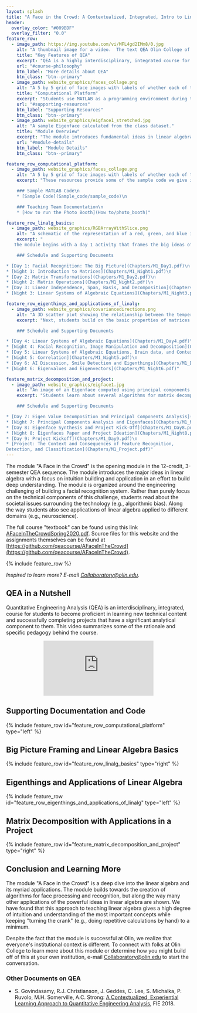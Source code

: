 ```yaml
---
layout: splash
title: "A Face in the Crowd: A Contextualized, Integrated, Intro to Linear Algebra"
header:
  overlay_color: "#009BDF"
  overlay_filter: "0.0"
feature_row:
  - image_path: https://img.youtube.com/vi/MFL4gd2IMm8/0.jpg
    alt: "A thumbnail image for a video.  The text QEA Olin College of Engineering appears on a textured blue background"
    title: "Key Features of QEA"
    excerpt: "QEA is a highly interdisciplinary, integrated course for teaching technical content."
    url: "#course-philosophy"
    btn_label: "More details about QEA"
    btn_class: "btn--primary"
  - image_path: website_graphics/faces_collage.png
    alt: "A 5 by 5 grid of face images with labels of whether each of them are smiling."
    title: "Computational Platform"
    excerpt: "Students use MATLAB as a programming environment during this module.  Use the button below to see sample code and other supporting materials."
    url: "#supporting-resources"
    btn_label: "Supporting Resources"
    btn_class: "btn--primary"
  - image_path: website_graphics/eigface1_stretched.jpg
    alt: "A sample Eigenface calculated from the class dataset."
    title: "Module Overview"
    excerpt: "The module introduces fundamental ideas in linear algebra through a deep dive into creating a facial recognition system."
    url: "#module-details"
    btn_label: "Module Details"
    btn_class: "btn--primary"

feature_row_computational_platform:
  - image_path: website_graphics/faces_collage.png
    alt: "A 5 by 5 grid of face images with labels of whether each of them are smiling."
    excerpt: "These resources provide some of the sample code we give in an easy to download and view format along with a guide to setting up your own photo booth so one can collect a dataset of images for facial recognition from a class.\n

    ### Sample MATLAB Code\n
    * [Sample Code](Sample_code/sample_code)\n

    ### Teaching Team Documentation\n
    * [How to run the Photo Booth](How to/photo_booth)"

feature_row_linalg_basics:
  - image_path: website_graphics/RGBArrayWithSlice.png
    alt: "A schematic of the representation of a red, green, and blue image as a matrix"
    excerpt: "
   The module begins with a day 1 activity that frames the big ideas of facial recognition (both in terms of technical concepts and societal implications).  Students then build their understanding of the basic entities of linear algebra and how to operate on them.\n

    ### Schedule and Supporting Documents

* [Day 1: Facial Recognition: The Big Picture](Chapters/M1_Day1.pdf)\n
* [Night 1: Introduction to Matrices](Chapters/M1_Night1.pdf)\n
* [Day 2: Matrix Transformations](Chapters/M1_Day2.pdf)\n 
* [Night 2: Matrix Operations](Chapters/M1_Night2.pdf)\n 
* [Day 3: Linear Independence, Span, Basis, and Decomposition](Chapters/M1_Day3.pdf)\n 
* [Night 3: Linear Systems of Algebraic Equations](Chapters/M1_Night3.pdf)\n"

feature_row_eigenthings_and_applications_of_linalg:
  - image_path: website_graphics/covariancedirections.png
    alt: "A 3D scatter plot showing the relationship between the temperature in 3 cities along with the principal directions of variance shown as vectos."
    excerpt: "Next, students build on the basic properties of matrices and vectors and learn key concepts of Eigenvalues and Eigenvectors.  Our presentation of these important concepts is heavy on visualization and intuition-building.  We also provide several applications of these concepts to help students understand the power and utility of the math they are learning.

    ### Schedule and Supporting Documents

* [Day 4: Linear Systems of Algebraic Equations](Chapters/M1_Day4.pdf)\n 
* [Night 4: Facial Recognition, Image Manipulation and Decomposition](Chapters/M1_Night4.pdf)\n 
* [Day 5: Linear Systems of Algebraic Equations, Brain data, and Context and Ethics](Chapters/M1_Day5.pdf)\n 
* [Night 5: Correlation](Chapters/M1_Night5.pdf)\n 
* [Day 6: AI Discussion, Smile Detection and Eigenthings](Chapters/M1_Day6.pdf)\n 
* [Night 6: Eigenvalues and Eigenvectors](Chapters/M1_Night6.pdf)" 

feature_matrix_decomposition_and_project:
  - image_path: website_graphics/eigface1.jpg
    alt: "An image of an Eigenface computed using principal components analysis"
    excerpt: "Students learn about several algorithms for matrix decomposition: Eigen Value Decomposition, Singular Value Decomposition, and Principal Components Analysis. The module culminates with a substantial project in which students build algorithms for facial recognition and processing while seriously considering the implications of their work for potential users and society in general.

    ### Schedule and Supporting Documents

* [Day 7: Eigen Value Decomposition and Principal Components Analysis](Chapters/M1_Day7.pdf)\n 
* [Night 7: Principal Components Analysis and Eigenfaces](Chapters/M1_Night7.pdf)\n 
* [Day 8: Eigenface Synthesis and Project Kick-Off](Chapters/M1_Day8.pdf)\n 
* [Night 8: Eigenfaces Paper and Project Ideation](Chapters/M1_Night8.pdf)\n 
* [Day 9: Project Kickoff](Chapters/M1_Day9.pdf)\n
* [Project: The Context and Consequences of Feature Recognition,
Detection, and Classification](Chapters/M1_Project.pdf)" 
---
```


The module "A Face in the Crowd" is the opening module in the 12-credit, 3-semester QEA sequence.  The module introduces the major ideas in linear algebra with a focus on intuition building and application in an effort to build deep understanding.  The module is organized around the engineering challenging of building a facial recognition system.  Rather than purely focus on the technical components of this challenge, students read about the societal issues surrounding the technology (e.g., algorithmic bias).  Along the way students also see applications of linear algebra applied to different domains (e.g., neuroscience).

The full course "textbook" can be found using this link [AFaceInTheCrowdSpring2020.pdf](FullBookAndSourceLaTeX/AFaceInTheCrowdSpring2020.pdf).  Source files for this website and the assignments themselves can be found at [https://github.com/qeacourse/AFaceInTheCrowd](https://github.com/qeacourse/AFaceInTheCrowd).

{% include feature_row %}

*Inspired to learn more?  E-mail <a href="mailto:Collaboratory@olin.edu">Collaboratory@olin.edu</a>.*


## <a name="course-philosophy"/> QEA in a Nutshell

Quantitative Engineering Analysis (QEA) is an interdisciplinary, integrated, course for students to become proficient in learning new technical content and successfully completing projects that have a significant analytical component to them.  This video summarizes some of the rationale and specific pedagogy behind the course.

<p align="center">
 <iframe src="https://www.youtube.com/embed/MFL4gd2IMm8" frameborder="0" allow="accelerometer; autoplay; encrypted-media; gyroscope; picture-in-picture" allowfullscreen></iframe>
</p>

## <a name="supporting-resources"/> Supporting Documentation and Code

{% include feature_row id="feature_row_computational_platform" type="left" %}

## <a name="module-details"/> Big Picture Framing and Linear Algebra Basics

{% include feature_row id="feature_row_linalg_basics" type="right" %}

## Eigenthings and Applications of Linear Algebra

{% include feature_row id="feature_row_eigenthings_and_applications_of_linalg" type="left" %}

## Matrix Decomposition with Applications in a Project

{% include feature_row id="feature_matrix_decomposition_and_project" type="right" %}

## Conclusion and Learning More

The module "A Face in the Crowd" is a deep dive into the linear algebra and its myriad applications.  The module builds towards the creation of algorithms for face processing and recognition, but along the way many other applications of the powerful ideas in linear algebra are shown.  We have found that this approach to teaching linear algebra gives a high degree of intuition and understanding of the most important concepts while keeping "turning the crank" (e.g., doing repetitive calculations by hand) to a minimum.

Despite the fact that the module is successful at Olin, we realize that everyone's institutional context is different. To connect with folks at Olin College to learn more about this module or determine how you might build off of this at your own institution, e-mail <a href="mailto:Collaboratory@olin.edu">Collaboratory@olin.edu</a> to start the conversation.
### Other Documents on QEA

* S. Govindasamy, R.J. Christianson, J. Geddes, C. Lee, S. Michalka, P. Ruvolo, M.H. Somerville, A.C. Strong: [A Contextualized, Experiential Learning Approach to Quantitative Engineering Analysis](https://ieeexplore.ieee.org/document/8658526), FIE 2018.
